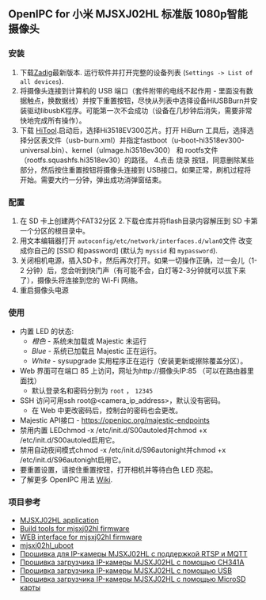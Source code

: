 ## OpenIPC for 小米 MJSXJ02HL 标准版 1080p智能摄像头


### 安装

1. 下载[Zadig](https://zadig.akeo.ie)最新版本. 运行软件并打开完整的设备列表 (`Settings -> List of all devices`).
2. 将摄像头连接到计算机的 USB 端口（套件附带的电线不起作用 - 里面没有数据触点，换数据线）并按下重置按钮，尽快从列表中选择设备HiUSBBurn并安装驱动libusbK程序。可能第一次不会成功（设备在几秒钟后消失，需要非常快地完成所有操作）。
3. 下载 [HiTool](http://www.hihope.org/en/download/download.aspx?mtt=36).启动后，选择Hi3518EV300芯片。打开 HiBurn 工具后，选择选择分区表文件（usb-burn.xml）并指定fastboot（u-boot-hi3518ev300-universal.bin）、kernel（uImage.hi3518ev300） 和 rootfs文件（rootfs.squashfs.hi3518ev30）的路径。
4.点击 烧录 按钮，同意删除某些部分，然后按住重置按钮将摄像头连接到 USB接口。如果正常，刷机过程将开始。需要大约一分钟，弹出成功消弹窗结束。


### 配置

1. 在 SD 卡上创建两个FAT32分区
2.下载仓库并将flash目录内容解压到 SD 卡第一个分区的根目录中。
3. 用文本编辑器打开 `autoconfig/etc/network/interfaces.d/wlan0`文件 改变成你自己的 [SSID 和password] (默认为 `myssid` 和 `mypassword`).
4. 关闭相机电源，插入SD卡，然后再次打开。如果一切操作正确，过一会儿（1-2 分钟）后，您会听到快门声（有可能不会，白灯等2-3分钟就可以拔下来了），摄像头将连接到您的 Wi-Fi 网络。
5. 重启摄像头电源


### 使用

* 内置 LED 的状态:
    * *橙色* - 系统未加载或 Majestic 未运行
    * *Blue* - 系统已加载且 Majestic 正在运行。
    * *White* - sysupgrade 实用程序正在运行（安装更新或擦除覆盖分区）。
* Web 界面可在端口 85 上访问，网址为http://摄像头IP:85 （可以在路由器里面找）
    * 默认登录名和密码分别为 `root` ， `12345`
* SSH 访问可用ssh root@<camera_ip_address>，默认没有密码。
    * 在 Web 中更改密码后，控制台的密码也会更改。
* Majestic API接口 - https://openipc.org/majestic-endpoints
* 禁用内置 LEDchmod -x /etc/init.d/S00autoled并chmod +x /etc/init.d/S00autoled启用它。
* 禁用自动夜间模式chmod -x /etc/init.d/S96autonight并chmod +x /etc/init.d/S96autonight启用它。
* 要重置设置，请按住重置按钮，打开相机并等待白色 LED 亮起。
* 了解更多 OpenIPC 用法 [Wiki](https://wiki.openipc.org).

### 项目参考

* [MJSXJ02HL application](https://github.com/kasitoru/mjsxj02hl_application)
* [Build tools for mjsxj02hl firmware](https://github.com/kasitoru/mjsxj02hl_firmware)
* [WEB interface for mjsxj02hl firmware](https://github.com/kasitoru/mjsxj02hl_web)
* [mjsxj02hl_uboot](https://github.com/kasitoru/mjsxj02hl_uboot)
* [Прошивка для IP-камеры MJSXJ02HL с поддержкой RTSP и MQTT](https://kasito.ru/mjsxj02hl_firmware/)
* [Прошивка загрузчика IP-камеры MJSXJ02HL с помощью CH341A](https://kasito.ru/proshivka-zagruzchika-ip-kamery-mjsxj02hl-s-pomoshhyu-ch341a/)
* [Прошивка загрузчика IP-камеры MJSXJ02HL с помощью USB](https://kasito.ru/proshivka-zagruzchika-ip-kamery-mjsxj02hl-s-pomoshhyu-usb/)
* [Прошивка загрузчика IP-камеры MJSXJ02HL с помощью MicroSD карты](https://kasito.ru/proshivka-zagruzchika-ip-kamery-mjsxj02hl-s-pomoshhyu-microsd-karty/)


